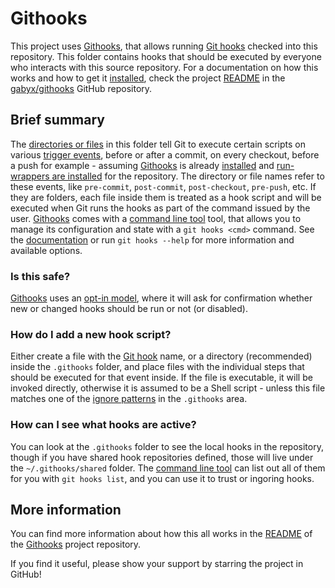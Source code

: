# Githooks

This project uses [Githooks](https://github.com/gabyx/githooks), that allows
running [Git hooks](https://git-scm.com/docs/cli/githooks) checked into this
repository. This folder contains hooks that should be executed by everyone who
interacts with this source repository. For a documentation on how this works and
how to get it [installed](https://github.com/gabyx/githooks#installation), check
the project [README](https://github.com/gabyx/githooks/blob/main/README.md) in
the [gabyx/githooks](https://github.com/gabyx/githooks) GitHub repository.

## Brief summary

The [directories or files](https://github.com/gabyx/githooks#layout-and-options)
in this folder tell Git to execute certain scripts on various
[trigger events](https://github.com/gabyx/githooks#supported-hooks), before or
after a commit, on every checkout, before a push for example - assuming
[Githooks](https://github.com/gabyx/githooks) is already
[installed](https://github.com/gabyx/githooks#installation) and
[run-wrappers are installed](https://github.com/gabyx/githooks#installing-or-removing-run-wrappers)
for the repository. The directory or file names refer to these events, like
`pre-commit`, `post-commit`, `post-checkout`, `pre-push`, etc. If they are
folders, each file inside them is treated as a hook script and will be executed
when Git runs the hooks as part of the command issued by the user.
[Githooks](https://github.com/gabyx/githooks) comes with a
[command line tool](https://github.com/gabyx/githooks/blob/main/docs/cli/git_hooks.md)
tool, that allows you to manage its configuration and state with a
`git hooks <cmd>` command. See the
[documentation](https://github.com/gabyx/githooks/blob/main/docs/cli/git_hooks.md)
or run `git hooks --help` for more information and available options.

### Is this safe?

[Githooks](https://github.com/gabyx/githooks) uses an
[opt-in model](https://github.com/gabyx/githooks#trusting-hooks), where it will
ask for confirmation whether new or changed hooks should be run or not (or
disabled).

### How do I add a new hook script?

Either create a file with the
[Git hook](https://github.com/gabyx/githooks#supported-hooks) name, or a
directory (recommended) inside the `.githooks` folder, and place files with the
individual steps that should be executed for that event inside. If the file is
executable, it will be invoked directly, otherwise it is assumed to be a Shell
script - unless this file matches one of the
[ignore patterns](https://github.com/gabyx/githooks#ignoring-hooks-and-files) in
the `.githooks` area.

### How can I see what hooks are active?

You can look at the `.githooks` folder to see the local hooks in the repository,
though if you have shared hook repositories defined, those will live under the
`~/.githooks/shared` folder. The
[command line tool](https://github.com/gabyx/githooks/blob/main/docs/cli/git_hooks.md)
can list out all of them for you with `git hooks list`, and you can use it to
trust or ingoring hooks.

## More information

You can find more information about how this all works in the
[README](https://github.com/gabyx/githooks/blob/main/README.md) of the
[Githooks](https://github.com/gabyx/githooks) project repository.

If you find it useful, please show your support by starring the project in
GitHub!
